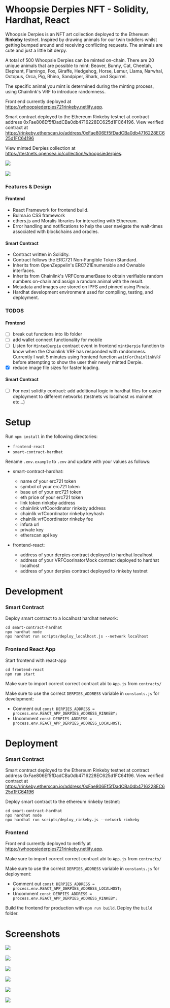 # Whoopsie Derpies NFT - Solidity, Hardhat, React

Whoopsie Derpies is an NFT art collection deployed to the Ethereum <strong>Rinkeby</strong> testnet. Inspired by drawing animals for our twin toddlers whilst getting bumped around and receiving conflicting requests. The animals are cute and just a little bit derpy.

A total of 500 Whoopsie Derpies can be minted on-chain. There are 20 unique animals that are possible to mint: Beaver, Bunny, Cat, Cheetah, Elephant, Flamingo, Fox, Giraffe, Hedgehog, Horse, Lemur, Llama, Narwhal, Octopus, Orca, Pig, Rhino, Sandpiper, Shark, and Squirrel.

The specific animal you mint is determined during the minting process, using Chainlink's VRF to introduce randomness.

Front end currently deployed at https://whoopsiederpies721rinkeby.netlify.app.

Smart contract deployed to the Ethereum Rinkeby testnet at contract address 0xFae806Ef5fDadCBa0db4716228EC625d1FC64196. View verified contract at https://rinkeby.etherscan.io/address/0xFae806Ef5fDadCBa0db4716228EC625d1FC64196

View minted Derpies collection at https://testnets.opensea.io/collection/whoopsiederpies.

<kbd> 
<img src="https://user-images.githubusercontent.com/85373263/151077354-687e5077-bb37-4d64-8413-be4fe911ea24.png"/>
</kbd>
<br />
<br />
<kbd> 
<img src="https://user-images.githubusercontent.com/85373263/151050231-ff4aca7b-12db-4d5d-9f6b-9c7f25620c8c.png"/>
</kbd>

### Features & Design

#### Frontend

- React Framework for frontend build.
- Bulma.io CSS framework
- ethers.js and Moralis libraries for interacting with Ethereum.
- Error handling and notifications to help the user navigate the wait-times associated with blockchains and oracles.

#### Smart Contract

- Contract written in Solidity.
- Contract follows the ERC721 Non-Fungible Token Standard.
- Inherits from OpenZeppelin's ERC721Enumerable and Ownable interfaces.
- Inherits from Chainlink's VRFConsumerBase to obtain verifiable random numbers on-chain and assign a random animal with the result.
- Metadata and images are stored on IPFS and pinned using Pinata.
- Hardhat development environment used for compiling, testing, and deployment.

### TODOS

#### Frontend

- [ ] break out functions into lib folder
- [ ] add wallet connect functionality for mobile
- [ ] Listen for `MintedDerpie` contract event in frontend `mintDerpie` function to know when the Chainlink VRF has responded with randomness. Currently I wait 5 minutes using frontend function `waitForChainlinkVRF` before attempting to show the user their newly minted Derpie.
- [x] reduce image file sizes for faster loading.

#### Smart Contract

- [ ] For next solidity contract: add additional logic in hardhat files for easier deployment to different networks (testnets vs localhost vs mainnet etc...)

# Setup

Run `npm install` in the following directories:

- `frontend-react`
- `smart-contract-hardhat`

Rename `.env.example` to `.env` and update with your values as follows:

- smart-contract-hardhat:
  - name of your erc721 token
  - symbol of your erc721 token
  - base uri of your erc721 token
  - eth price of your erc721 token
  - link token rinkeby address
  - chainlink vrfCoordinator rinkeby address
  - chainlik vrfCoordinator rinkeby keyhash
  - chainlik vrfCoordinator rinkeby fee
  - infura url
  - private key
  - etherscan api key
- frontend-react:

  - address of your derpies contract deployed to hardhat localhost
  - address of your VRFCoorinatorMock contract deployed to hardhat localhost
  - address of your derpies contract deployed to rinkeby testnet

# Development

### Smart Contract

Deploy smart contract to a localhost hardhat network:

```
cd smart-contract-hardhat
npx hardhat node
npx hardhat run scripts/deploy_localhost.js --network localhost
```

### Frontend React App

Start frontend with react-app

```
cd frontend-react
npm run start
```

Make sure to import correct correct contract abi to `App.js` from `contracts/`

Make sure to use the correct `DERPIES_ADDRESS` variable in `constants.js` for development:

- Comment out `const DERPIES_ADDRESS = process.env.REACT_APP_DERPIES_ADDRESS_RINKEBY;`
- Uncomment `const DERPIES_ADDRESS = process.env.REACT_APP_DERPIES_ADDRESS_LOCALHOST;`

# Deployment

### Smart Contract

Smart contract deployed to the Ethereum Rinkeby testnet at contract address 0xFae806Ef5fDadCBa0db4716228EC625d1FC64196. View verified contract at https://rinkeby.etherscan.io/address/0xFae806Ef5fDadCBa0db4716228EC625d1FC64196

Deploy smart contract to the ethereum rinkeby testnet:

```
cd smart-contract-hardhat
npx hardhat node
npx hardhat run scripts/deploy_rinkeby.js --network rinkeby
```

### Frontend

Front end currently deployed to netlify at https://whoopsiederpies721rinkeby.netlify.app.

Make sure to import correct correct contract abi to `App.js` from `contracts/`

Make sure to use the correct `DERPIES_ADDRESS` variable in `constants.js` for deployment:

- Comment out `const DERPIES_ADDRESS = process.env.REACT_APP_DERPIES_ADDRESS_LOCALHOST;`
- Uncomment `const DERPIES_ADDRESS = process.env.REACT_APP_DERPIES_ADDRESS_RINKEBY;`

Build the frontend for production with `npm run build`. Deploy the `build` folder.

# Screenshots

<kbd> 
<img src="https://user-images.githubusercontent.com/85373263/151077354-687e5077-bb37-4d64-8413-be4fe911ea24.png"/>
</kbd>
<br />
<br />
<kbd> 
<img src="https://user-images.githubusercontent.com/85373263/151050177-d150fb6e-e9d4-45f2-ab73-72fe1e8e9fc9.png"/>
</kbd>
<br />
<br />
<kbd> 
<img src="https://user-images.githubusercontent.com/85373263/151050220-07a11d16-deeb-480e-9b6f-e2c74372f174.png"/>
</kbd>
<br />
<br />
<kbd> 
<img src="https://user-images.githubusercontent.com/85373263/151050224-beee169d-bdc2-4ad3-8fd6-92440cbea503.png"/>
</kbd>
<br />
<br />
<kbd> 
<img src="https://user-images.githubusercontent.com/85373263/151050231-ff4aca7b-12db-4d5d-9f6b-9c7f25620c8c.png"/>
</kbd>
<br />
<br />
<kbd> 
<img src="https://user-images.githubusercontent.com/85373263/151050211-91ac4ab7-1934-4ee8-902b-9a061d572f28.png"/>
</kbd>
